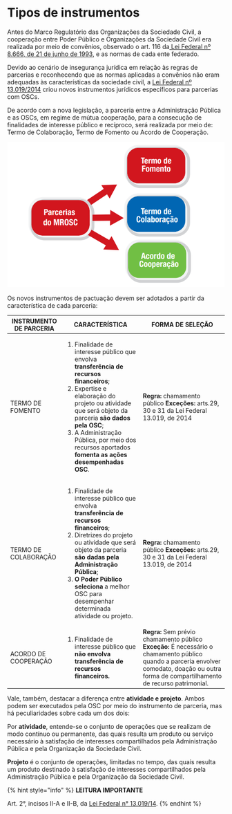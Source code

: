 # Tipos de instrumentos

Antes do Marco Regulatório das Organizações da Sociedade Civil, a cooperação entre Poder Público e Organizações da Sociedade Civil era realizada por meio de convênios, observado o art. 116 da[ Lei Federal nº 8.666, de 21 de junho de 1993](http://www.planalto.gov.br/ccivil\_03/Leis/L8666compilado.htm), e as normas de cada ente federado.

Devido ao cenário de insegurança jurídica em relação às regras de parcerias e reconhecendo que as normas aplicadas a convênios não eram adequadas às características da sociedade civil, a [Lei Federal nº 13.019/2014](http://www.planalto.gov.br/CCIVIL\_03/\_Ato2011-2014/2014/Lei/L13019compilado.htm) criou novos instrumentos jurídicos específicos para parcerias com OSCs.

De acordo com a nova legislação, a parceria entre a Administração Pública e as OSCs, em regime de mútua cooperação, para a consecução de finalidades de interesse público e recíproco, será realizada por meio de: Termo de Colaboração, Termo de Fomento ou Acordo de Cooperação.

![](<../../.gitbook/assets/image (56).png>)

Os novos instrumentos de pactuação devem ser adotados a partir da característica de cada parceria:

| INSTRUMENTO DE PARCERIA | CARACTERÍSTICA                                                                                                                                                                                                                                                                                                                                                         | FORMA DE SELEÇÃO                                                                                                                                                                               |
| ----------------------- | ---------------------------------------------------------------------------------------------------------------------------------------------------------------------------------------------------------------------------------------------------------------------------------------------------------------------------------------------------------------------- | ---------------------------------------------------------------------------------------------------------------------------------------------------------------------------------------------- |
| TERMO DE FOMENTO        | <ol><li>Finalidade de interesse público que envolva <strong>transferência de recursos financeiros</strong>;</li><li>Expertise e elaboração do projeto ou atividade que será objeto da parceria <strong>são dados pela OSC</strong>;</li><li>A Administração Pública, por meio dos recursos aportados <strong>fomenta as ações desempenhadas OSC</strong>.</li></ol>    | **Regra:** chamamento público **Exceções:** arts.29, 30 e 31 da Lei Federal 13.019, de 2014                                                                                                    |
| TERMO DE COLABORAÇÃO    | <ol><li>Finalidade de interesse público que envolva <strong>transferência de recursos financeiros</strong>;</li><li>Diretrizes do projeto ou atividade que será objeto da parceria <strong>são dadas pela Administração Pública</strong>;</li><li><strong>O Poder Público seleciona</strong> a melhor OSC para desempenhar determinada atividade ou projeto.</li></ol> | **Regra:** chamamento público **Exceções:** arts.29, 30 e 31 da Lei Federal 13.019, de 2014                                                                                                    |
| ACORDO DE COOPERAÇÃO    | <ol><li>Finalidade de interesse público que <strong>não envolva transferência de recursos financeiros.</strong></li></ol>                                                                                                                                                                                                                                              | **Regra:** Sem prévio chamamento público **Exceção:** É necessário o chamamento público quando a parceria envolver comodato, doação ou outra forma de compartilhamento de recurso patrimonial. |

Vale, também, destacar a diferença entre **atividade e projeto**. Ambos podem ser executados pela OSC por meio do instrumento de parceria, mas há peculiaridades sobre cada um dos dois:

Por **atividade**, entende-se o conjunto de operações que se realizam de modo contínuo ou permanente, das quais resulta um produto ou serviço necessário à satisfação de interesses compartilhados pela Administração Pública e pela Organização da Sociedade Civil.&#x20;

**Projeto** é o conjunto de operações, limitadas no tempo, das quais resulta um produto destinado à satisfação de interesses compartilhados pela Administração Pública e pela Organização da Sociedade Civil.

{% hint style="info" %}
**LEITURA IMPORTANTE**

Art. 2°, incisos II-A e II-B, da [Lei Federal n° 13.019/14](http://www.planalto.gov.br/CCIVIL\_03/\_Ato2011-2014/2014/Lei/L13019compilado.htm).
{% endhint %}
